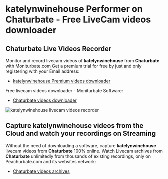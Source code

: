# katelynwinehouse Performer on Chaturbate - Free LiveCam videos downloader

## Chaturbate Live Videos Recorder

Monitor and record livecam videos of **katelynwinehouse** from **Chaturbate** with Moniturbate.com
Get a premium trial for free by just and only registering with your Email address:
* [katelynwinehouse Premium videos downloader](https://moniturbate.com/request-demo-licence-key.html)

Free livecam videos downloader - Moniturbate Software:
* [Chaturbate videos downloader](https://moniturbate.com/moniturbate-download-software.html)

![katelynwinehouse livecam videos recorder](https://peachurnet.com/templates/moniturbate-software.png)


## Capture katelynwinehouse videos from the Cloud and watch your recordings on Streaming

Without the need of downloading a software, capture **katelynwinehouse** livecam videos from **Chaturbate** 100% online.
Watch Livecam archives from **Chaturbate** unlimitedly from thousands of existing recordings, only on Peachurbate.com and its websites network:
* [Chaturbate videos archives](https://peachurnet.com/)